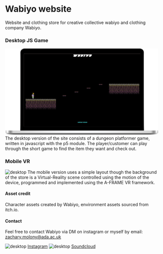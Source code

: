 # Wabiyo website

Website and clothing store for creative collective wabiyo and clothing company Wabiyo. 

### Desktop JS Game

<img src="assets/readme/desktop.png" alt="desktop" width="500px"/>
The desktop version of the site consists of a dungeon platformer game, written in javascript with the p5 module. The player/customer can play through the short game to find the item they want and check out.

### Mobile VR

<img src="assets/readme/mobile.png" alt="desktop" width="200px"/>
The mobile version uses a simple layout though the background of the store is a Virtual-Reality scene controlled using the motion of the device, programmed and implemented using the A-FRAME VR framework. 

#### Asset credit

Character assets created by Wabiyo, environment assets sourced from itch.io.

#### Contact

Feel free to contact Wabiyo via DM on instagram or myself by email: zachary.molony@ada.ac.uk

<img src="assets/readme/instagram.png" alt="desktop" width="40px"/>  [Instagram](https://www.instagram.com/wab.iyo/)
<img src="assets/readme/sondcloud.png" alt="desktop" width="40px"/> [Soundcloud](https://soundcloud.com/wabiyo)
